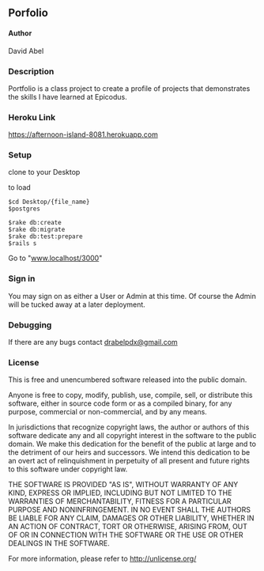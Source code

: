 ## Porfolio ##

#### Author ####

David Abel

### Description ###

Portfolio is a class project to create a profile of projects that demonstrates the skills I have learned at Epicodus.

### Heroku Link ###

https://afternoon-island-8081.herokuapp.com

### Setup ###

clone to your Desktop

to load

    $cd Desktop/{file_name}
    $postgres

    $rake db:create
    $rake db:migrate
    $rake db:test:prepare
    $rails s

Go to "www.localhost/3000"

### Sign in ###

You may sign on as either a User or Admin at this time.
Of course the Admin will be tucked away at a later deployment.

### Debugging ###

If there are any bugs contact drabelpdx@gmail.com

### License ###
This is free and unencumbered software released into the public domain.

Anyone is free to copy, modify, publish, use, compile, sell, or
distribute this software, either in source code form or as a compiled
binary, for any purpose, commercial or non-commercial, and by any
means.

In jurisdictions that recognize copyright laws, the author or authors
of this software dedicate any and all copyright interest in the
software to the public domain. We make this dedication for the benefit
of the public at large and to the detriment of our heirs and
successors. We intend this dedication to be an overt act of
relinquishment in perpetuity of all present and future rights to this
software under copyright law.

THE SOFTWARE IS PROVIDED "AS IS", WITHOUT WARRANTY OF ANY KIND,
EXPRESS OR IMPLIED, INCLUDING BUT NOT LIMITED TO THE WARRANTIES OF
MERCHANTABILITY, FITNESS FOR A PARTICULAR PURPOSE AND NONINFRINGEMENT.
IN NO EVENT SHALL THE AUTHORS BE LIABLE FOR ANY CLAIM, DAMAGES OR
OTHER LIABILITY, WHETHER IN AN ACTION OF CONTRACT, TORT OR OTHERWISE,
ARISING FROM, OUT OF OR IN CONNECTION WITH THE SOFTWARE OR THE USE OR
OTHER DEALINGS IN THE SOFTWARE.

For more information, please refer to <http://unlicense.org/>
